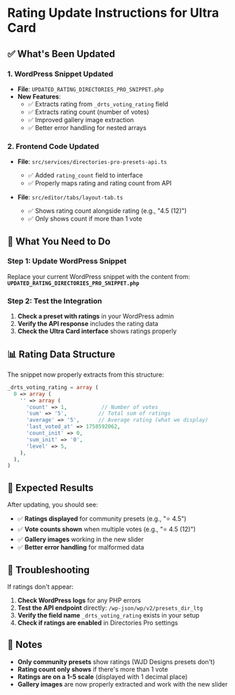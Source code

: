 # Rating Update Instructions for Ultra Card

## ✅ What's Been Updated

### 1. **WordPress Snippet Updated**

- **File**: `UPDATED_RATING_DIRECTORIES_PRO_SNIPPET.php`
- **New Features**:
  - ✅ Extracts rating from `_drts_voting_rating` field
  - ✅ Extracts rating count (number of votes)
  - ✅ Improved gallery image extraction
  - ✅ Better error handling for nested arrays

### 2. **Frontend Code Updated**

- **File**: `src/services/directories-pro-presets-api.ts`

  - ✅ Added `rating_count` field to interface
  - ✅ Properly maps rating and rating count from API

- **File**: `src/editor/tabs/layout-tab.ts`
  - ✅ Shows rating count alongside rating (e.g., "4.5 (12)")
  - ✅ Only shows count if more than 1 vote

## 🔧 What You Need to Do

### Step 1: Update WordPress Snippet

Replace your current WordPress snippet with the content from:
**`UPDATED_RATING_DIRECTORIES_PRO_SNIPPET.php`**

### Step 2: Test the Integration

1. **Check a preset with ratings** in your WordPress admin
2. **Verify the API response** includes the rating data
3. **Check the Ultra Card interface** shows ratings properly

## 📊 Rating Data Structure

The snippet now properly extracts from this structure:

```php
_drts_voting_rating = array (
  0 => array (
    '' => array (
      'count' => 1,           // Number of votes
      'sum' => '5',          // Total sum of ratings
      'average' => '5',      // Average rating (what we display)
      'last_voted_at' => 1758592062,
      'count_init' => 0,
      'sum_init' => '0',
      'level' => 5,
    ),
  ),
)
```

## 🎯 Expected Results

After updating, you should see:

- ✅ **Ratings displayed** for community presets (e.g., "⭐ 4.5")
- ✅ **Vote counts shown** when multiple votes (e.g., "⭐ 4.5 (12)")
- ✅ **Gallery images** working in the new slider
- ✅ **Better error handling** for malformed data

## 🐛 Troubleshooting

If ratings don't appear:

1. **Check WordPress logs** for any PHP errors
2. **Test the API endpoint** directly: `/wp-json/wp/v2/presets_dir_ltg`
3. **Verify the field name** `_drts_voting_rating` exists in your setup
4. **Check if ratings are enabled** in Directories Pro settings

## 📝 Notes

- **Only community presets** show ratings (WJD Designs presets don't)
- **Rating count only shows** if there's more than 1 vote
- **Ratings are on a 1-5 scale** (displayed with 1 decimal place)
- **Gallery images** are now properly extracted and work with the new slider
